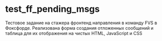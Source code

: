 # test_ff_pending_msgs
Тестовое задание на стажера фронтенд направления в команду FVS в Фоксфорде. Реализована форма создания отложенных сообщений и таблица для их отображения на чистых HTML, JavaScript и CSS

